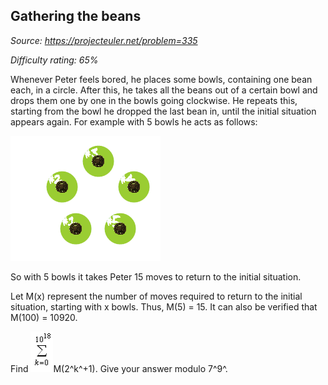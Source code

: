 Gathering the beans
-------------------

*Source: https://projecteuler.net/problem=335*


*Difficulty rating: 65%*

Whenever Peter feels bored, he places some bowls, containing one bean
each, in a circle. After this, he takes all the beans out of a certain
bowl and drops them one by one in the bowls going clockwise. He repeats
this, starting from the bowl he dropped the last bean in, until the
initial situation appears again. For example with 5 bowls he acts as
follows:

![p335\_mancala.gif](img/p335_mancala.gif)

So with 5 bowls it takes Peter 15 moves to return to the initial
situation.

Let M(x) represent the number of moves required to return to the initial
situation, starting with x bowls. Thus, M(5) = 15. It can also be
verified that M(100) = 10920.

Find ![p335\_sum.gif](img/p335_sum.gif)M(2^k^+1). Give your
answer modulo 7^9^.
